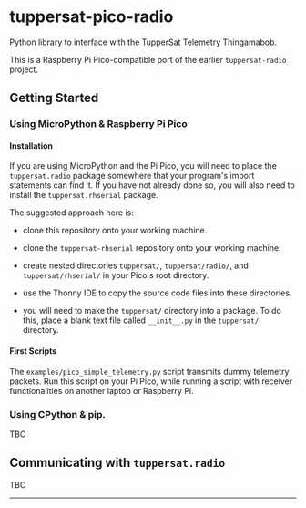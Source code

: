 # tuppersat-pico-radio

Python library to interface with the TupperSat Telemetry Thingamabob.

This is a Raspberry Pi Pico-compatible port of the earlier `tuppersat-radio`
project.


## Getting Started

### Using MicroPython & Raspberry Pi Pico

#### Installation

If you are using MicroPython and the Pi Pico, you will need to place the
`tuppersat.radio` package somewhere that your program's import statements can
find it. If you have not already done so, you will also need to install the
`tuppersat.rhserial` package.

The suggested approach here is:

* clone this repository onto your working machine.

* clone the `tuppersat-rhserial` repository onto your working machine.

* create nested directories `tuppersat/`, `tuppersat/radio/`, and
  `tuppersat/rhserial/` in your Pico's root directory.

* use the Thonny IDE to copy the source code files into these directories.

* you will need to make the `tuppersat/` directory into a package. To do this,
  place a blank text file called `__init__.py` in the `tuppersat/` directory.


#### First Scripts

The `examples/pico_simple_telemetry.py` script transmits dummy telemetry
packets. Run this script on your Pi Pico, while running a script with receiver
functionalities on another laptop or Raspberry Pi.

### Using CPython & pip.

TBC


## Communicating with `tuppersat.radio`

TBC

* * * * * * * * * *